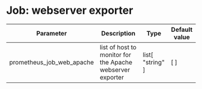 
# Job: webserver exporter

| Parameter | Description | Type | Default value |
| --------- | ----------- | ---- | ------------- |
| prometheus_job_web_apache | list of host to monitor for the Apache webserver exporter | list[ "string" ] | [ ] |


